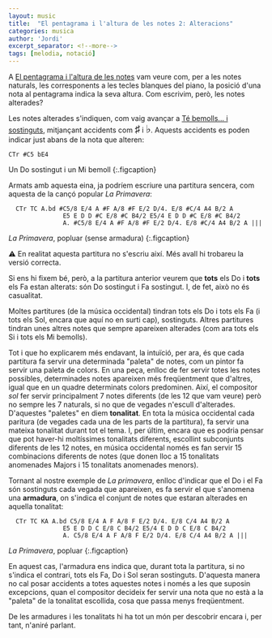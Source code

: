 ```yaml
---
layout: music
title:  "El pentagrama i l'altura de les notes 2: Alteracions"
categories: musica
author: 'Jordi'
excerpt_separator: <!--more-->
tags: [melodia, notació]
---
```


A [El pentagrama i l'altura de les notes](../2022-10-14/notacio-altura) vam veure com, per a les notes naturals, les corresponents a les tecles blanques del piano, la posició d'una nota al pentagrama indica la seva altura. Com escrivim, però, les notes alterades?

<!--more-->

Les notes alterades s'indiquen, com vaig avançar a [Té bemolls... i sostinguts](../2022-10-13/te-bbemolls-i-sostinguts), mitjançant accidents com <span style="font-size:150%">♯</span> i <span style="font-size:150%">♭</span>. Aquests accidents es poden indicar just abans de la nota que alteren:

```music
CTr #C5 bE4
```
Un Do sostingut i un Mi bemoll
{:.figcaption}

Armats amb aquesta eina, ja podríem escriure una partitura sencera, com aquesta de la cançó popular _La Primavera_:

```music
  CTr TC A.bd #C5/8 E/4 A #F A/8 #F E/2 D/4. E/8 #C/4 A4 B/2 A
               E5 E D D #C E/8 #C B4/2 E5/4 E D D #C E/8 #C B4/2
               A. #C5/8 E/4 A #F A/8 #F E/2 D/4. E/8 #C/4 A4 B/2 A |||

```
_La Primavera_, popluar (sense armadura)
{:.figcaption}

⚠️ En realitat aquesta partitura no s'escriu així. Més avall hi trobareu la versió correcta.

Si ens hi fixem bé, però, a la partitura anterior veurem que **tots** els Do i **tots** els Fa estan alterats: són Do sostingut i Fa sostingut. I, de fet, això no és casualitat. 

Moltes partitures (de la música occidental) tindran tots els Do i tots els Fa (i tots els Sol, encara que aquí no en surti cap), sostinguts. Altres partitures tindran unes altres notes que sempre apareixen alterades (com ara tots els Si i tots els Mi bemolls).

Tot i que ho explicarem més endavant, la intuïció, per ara, és que cada partitura fa servir una determinada "paleta" de notes, com un pintor fa servir una paleta de colors. En una peça, enlloc de fer servir totes les notes possibles, determinades notes apareixen més freqüentment que d'altres, igual que en un quadre determinats colors predominen. Així, el compositor *sol* fer servir principalment 7 notes diferents (de les 12 que vam veure) però no sempre les 7 naturals, si no que de vegades n'escull d'alterades. D'aquestes "paletes" en diem **tonalitat**. En tota la música occidental cada paritura (de vegades cada una de les parts de la partitura), fa servir una mateixa tonalitat durant tot el tema. I, per últim, encara que es podria pensar que pot haver-hi moltíssimes tonalitats diferents, escollint subconjunts diferents de les 12 notes, en música occidental només es fan servir 15 combinacions diferents de notes (que donen lloc a 15 tonalitats anomenades Majors i 15 tonalitats anomenades menors).

Tornant al nostre exemple de _La primavera_, enlloc d'indicar que el Do i el Fa són sostinguts cada vegada que apareixen, es fa servir el que s'anomena una **armadura**, on s'indica el conjunt de notes que estaran alterades en aquella tonalitat:

```music
  CTr TC KA A.bd C5/8 E/4 A F A/8 F E/2 D/4. E/8 C/4 A4 B/2 A
               E5 E D D C E/8 C B4/2 E5/4 E D D C E/8 C B4/2
               A. C5/8 E/4 A F A/8 F E/2 D/4. E/8 C/4 A4 B/2 A |||
```
_La Primavera_, popluar
{:.figcaption}

En aquest cas, l'armadura ens indica que, durant tota la partitura, si no s'indica el contrari, tots els Fa, Do i Sol seran sostinguts. D'aquesta manera no cal posar accidents a totes aquestes notes i només a les que suposin excepcions, quan el compositor decideix fer servir una nota que no està a la "paleta" de la tonalitat escollida, cosa que passa menys freqüentment.

De les armadures i les tonalitats hi ha tot un món per descobrir encara i, per tant, n'aniré parlant.
